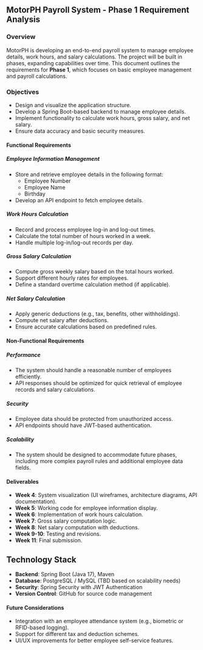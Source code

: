## MotorPH Payroll System - Phase 1 Requirement Analysis

### Overview
MotorPH is developing an end-to-end payroll system to manage employee details, work hours, and salary calculations. The project will be built in phases, expanding capabilities over time. This document outlines the requirements for **Phase 1**, which focuses on basic employee management and payroll calculations.

### Objectives
- Design and visualize the application structure.
- Develop a Spring Boot-based backend to manage employee details.
- Implement functionality to calculate work hours, gross salary, and net salary.
- Ensure data accuracy and basic security measures.

#### Functional Requirements

##### Employee Information Management
- Store and retrieve employee details in the following format:
  - Employee Number
  - Employee Name
  - Birthday
- Develop an API endpoint to fetch employee details.

##### Work Hours Calculation
- Record and process employee log-in and log-out times.
- Calculate the total number of hours worked in a week.
- Handle multiple log-in/log-out records per day.

##### Gross Salary Calculation
- Compute gross weekly salary based on the total hours worked.
- Support different hourly rates for employees.
- Define a standard overtime calculation method (if applicable).

##### Net Salary Calculation
- Apply generic deductions (e.g., tax, benefits, other withholdings).
- Compute net salary after deductions.
- Ensure accurate calculations based on predefined rules.

#### Non-Functional Requirements

##### Performance
- The system should handle a reasonable number of employees efficiently.
- API responses should be optimized for quick retrieval of employee records and salary calculations.

##### Security
- Employee data should be protected from unauthorized access.
- API endpoints should have JWT-based authentication.

##### Scalability
- The system should be designed to accommodate future phases, including more complex payroll rules and additional employee data fields.

#### Deliverables
- **Week 4**: System visualization (UI wireframes, architecture diagrams, API documentation).
- **Week 5**: Working code for employee information display.
- **Week 6**: Implementation of work hours calculation.
- **Week 7**: Gross salary computation logic.
- **Week 8**: Net salary computation with deductions.
- **Week 9-10**: Testing and revisions.
- **Week 11**: Final submission.

## Technology Stack
- **Backend**: Spring Boot (Java 17), Maven
- **Database**: PostgreSQL / MySQL (TBD based on scalability needs)
- **Security**: Spring Security with JWT Authentication
- **Version Control**: GitHub for source code management

#### Future Considerations
- Integration with an employee attendance system (e.g., biometric or RFID-based logging).
- Support for different tax and deduction schemes.
- UI/UX improvements for better employee self-service features.

